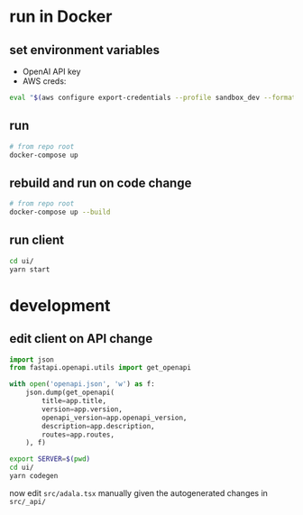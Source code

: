 # run in Docker

## set environment variables

- OpenAI API key
- AWS creds:
```bash
eval "$(aws configure export-credentials --profile sandbox_dev --format env)"
```

## run

```bash
# from repo root
docker-compose up
```


## rebuild and run on code change

```bash
# from repo root
docker-compose up --build
```

## run client

```bash
cd ui/
yarn start
```

# development

## edit client on API change

```python
import json
from fastapi.openapi.utils import get_openapi

with open('openapi.json', 'w') as f:
    json.dump(get_openapi(
        title=app.title,
        version=app.version,
        openapi_version=app.openapi_version,
        description=app.description,
        routes=app.routes,
    ), f)
```
```bash
export SERVER=$(pwd)
cd ui/
yarn codegen
```
now edit `src/adala.tsx` manually given the autogenerated changes in `src/_api/`
